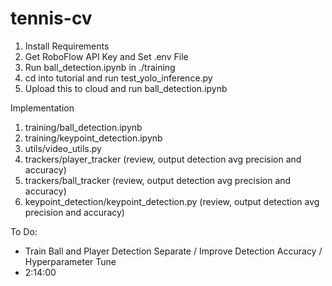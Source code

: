 # tennis-cv

1. Install Requirements
2. Get RoboFlow API Key and Set .env File
3. Run ball_detection.ipynb in ./training
3. cd into tutorial and run test_yolo_inference.py 
4. Upload this to cloud and run ball_detection.ipynb

Implementation
1. training/ball_detection.ipynb
2. training/keypoint_detection.ipynb
3. utils/video_utils.py
4. trackers/player_tracker (review, output detection avg precision and accuracy)
5. trackers/ball_tracker (review, output detection avg precision and accuracy)
6. keypoint_detection/keypoint_detection.py (review, output detection avg precision and accuracy)

To Do:
- Train Ball and Player Detection Separate / Improve Detection Accuracy / Hyperparameter Tune
- 2:14:00

